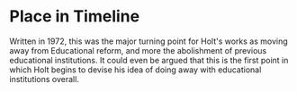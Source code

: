 # Place in Timeline
Written in 1972, this was the major turning point for Holt's works as moving away from Educational reform, and more the abolishment of previous educational institutions. It could even be argued that this is the first point in which Holt begins to devise his idea of doing away with educational institutions overall.